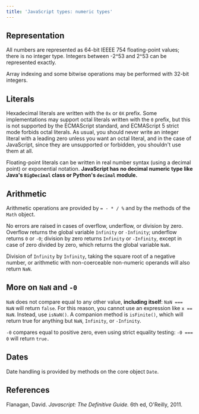 ```yaml
---
title: 'JavaScript types: numeric types'
---
```


## Representation

All numbers are represented as 64-bit IEEEE 754 floating-point values; there is no integer type. Integers between -2^53 and 2^53 can be represented exactly.

Array indexing and some bitwise operations may be performed with 32-bit integers.

## Literals

Hexadecimal literals are written with the `0x` or `0X` prefix. Some implementations may support octal literals written with the `0` prefix, but this is not supported by the ECMAScript standard, and ECMAScript 5 strict mode forbids octal literals. As usual, you should never write an integer literal with a leading zero unless you want an octal literal, and in the case of JavaScript, since they are unsupported or forbidden, you shouldn't use them at all.

Floating-point literals can be written in real number syntax (using a decimal point) or exponential notation. **JavaScript has no decimal numeric type like Java's `BigDecimal` class or Python's `decimal` module.**

## Arithmetic

Arithmetic operations are provided by `= - * / %` and by the methods of the `Math` object.

No errors are raised in cases of overflow, underflow, or division by zero. Overflow returns the global variable `Infinity` or `-Infinity`; underflow returns `0` or `-0`; division by zero returns `Infinity` or `-Infinity`, except in case of zero divided by zero, which returns the global variable `NaN.`

Division of `Infinity` by `Infinity`, taking the square root of a negative number, or arithmetic with non-coerceable non-numeric operands will also return `NaN`. 

## More on `NaN` and `-0`

`NaN` does not compare equal to any other value, **including itself**: `NaN === NaN` will return `false`. For this reason, you cannot use an expression like `x == NaN`. Instead, use `isNaN()`. A companion method is `isFinite()`, which will return true for anything but `NaN`, `Infinity`, or `-Infinity`.

`-0` compares equal to positive zero, even using strict equality testing: `-0 === 0` will return `true.` 

## Dates

Date handling is provided by methods on the core object `Date`.

## References

Flanagan, David. *Javascript: The Definitive Guide.* 6th ed, O'Reilly, 2011.

